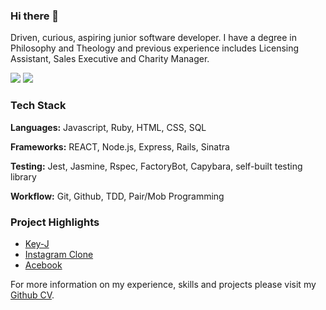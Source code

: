 ### Hi there 👋

Driven, curious, aspiring junior software developer. I have a degree in Philosophy and Theology and previous experience includes Licensing Assistant, Sales Executive and Charity Manager. 

![](https://github-readme-stats.vercel.app/api?username=isobelpepp&count_private=true&show_icons=true&theme=radical)
![](https://github-readme-stats.vercel.app/api/top-langs/?username=isobelpepp&layout=compact&theme=buefy)

### Tech Stack

**Languages:** Javascript, Ruby, HTML, CSS, SQL

**Frameworks:** REACT, Node.js, Express, Rails, Sinatra

**Testing:** Jest, Jasmine, Rspec, FactoryBot, Capybara, self-built testing library

**Workflow:** Git, Github, TDD, Pair/Mob Programming

### Project Highlights

- [Key-J](https://github.com/isobelpepp/key-j)
- [Instagram Clone](https://github.com/isobelpepp/instagram_clone)
- [Acebook](https://github.com/isobelpepp/acebook-danger-noodles)

For more information on my experience, skills and projects please visit my [Github CV](https://github.com/isobelpepp/CV).
